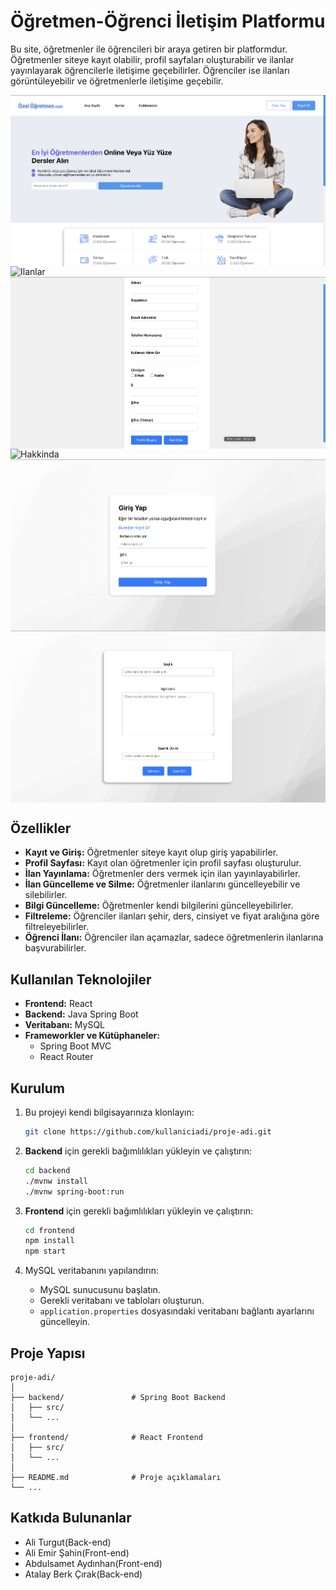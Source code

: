 # Öğretmen-Öğrenci İletişim Platformu


Bu site, öğretmenler ile öğrencileri bir araya getiren bir platformdur. Öğretmenler siteye kayıt olabilir, profil sayfaları oluşturabilir ve ilanlar yayınlayarak öğrencilerle iletişime geçebilirler. Öğrenciler ise ilanları görüntüleyebilir ve öğretmenlerle iletişime geçebilir.

<div style="display: flex; flex-wrap: wrap;">
    <img src="images/anasayfa.png" alt="Anasayfa" style="max-width: 100%; height: auto; margin-right: 10px;"/>
    <img src="images/İlanlar.jpeg" alt="Ilanlar" style="max-width: 100%; height: auto; margin-right: 10px;"/>
    <img src="images/kayit-sayfasi.png" alt="Kayit" style="max-width: 100%; height: auto; margin-right: 10px;"/>
    <img src="images/hakkında-sayfasi.png" alt="Hakkinda" style="max-width: 100%; height: auto; margin-right: 10px;"/>
    <img src="images/girisyap-sayfasi.png" alt="GirisYap" style="max-width: 100%; height: auto; margin-right: 10px;"/>
    <img src="images/ilanolustur-sayfasi.png" alt="IlanOlustur" style="max-width: 100%; height: auto;"/>
</div>






## Özellikler

- **Kayıt ve Giriş:** Öğretmenler siteye kayıt olup giriş yapabilirler.
- **Profil Sayfası:** Kayıt olan öğretmenler için profil sayfası oluşturulur.
- **İlan Yayınlama:** Öğretmenler ders vermek için ilan yayınlayabilirler.
- **İlan Güncelleme ve Silme:** Öğretmenler ilanlarını güncelleyebilir ve silebilirler.
- **Bilgi Güncelleme:** Öğretmenler kendi bilgilerini güncelleyebilirler.
- **Filtreleme:** Öğrenciler ilanları şehir, ders, cinsiyet ve fiyat aralığına göre filtreleyebilirler.
- **Öğrenci İlanı:** Öğrenciler ilan açamazlar, sadece öğretmenlerin ilanlarına başvurabilirler.

## Kullanılan Teknolojiler

- **Frontend:** React
- **Backend:** Java Spring Boot
- **Veritabanı:** MySQL
- **Frameworkler ve Kütüphaneler:** 
  - Spring Boot MVC
  - React Router

## Kurulum

1. Bu projeyi kendi bilgisayarınıza klonlayın:
    ```bash
    git clone https://github.com/kullaniciadi/proje-adi.git
    ```

2. **Backend** için gerekli bağımlılıkları yükleyin ve çalıştırın:
    ```bash
    cd backend
    ./mvnw install
    ./mvnw spring-boot:run
    ```

3. **Frontend** için gerekli bağımlılıkları yükleyin ve çalıştırın:
    ```bash
    cd frontend
    npm install
    npm start
    ```

4. MySQL veritabanını yapılandırın:
    - MySQL sunucusunu başlatın.
    - Gerekli veritabanı ve tabloları oluşturun.
    - `application.properties` dosyasındaki veritabanı bağlantı ayarlarını güncelleyin.

## Proje Yapısı

```plaintext
proje-adi/
│
├── backend/               # Spring Boot Backend
│   ├── src/
│   └── ...
│
├── frontend/              # React Frontend
│   ├── src/
│   └── ...
│
├── README.md              # Proje açıklamaları
└── ...
```
## Katkıda Bulunanlar
  - Ali Turgut(Back-end)
  - Ali Emir Şahin(Front-end)
  - Abdulsamet Aydınhan(Front-end)
  - Atalay Berk Çırak(Back-end)
